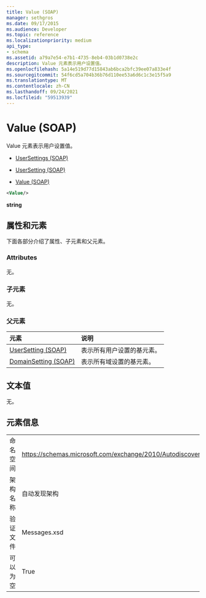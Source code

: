 ```yaml
---
title: Value (SOAP)
manager: sethgros
ms.date: 09/17/2015
ms.audience: Developer
ms.topic: reference
ms.localizationpriority: medium
api_type:
- schema
ms.assetid: a79a7e54-e7b1-4735-8eb4-03b1d0738e2c
description: Value 元素表示用户设置值。
ms.openlocfilehash: 5a14e519d77d15843ab6bca2bfc39ee07a833e4f
ms.sourcegitcommit: 54f6cd5a704b36b76d110ee53a6d6c1c3e15f5a9
ms.translationtype: MT
ms.contentlocale: zh-CN
ms.lasthandoff: 09/24/2021
ms.locfileid: "59513939"
---
```

# <a name="value-soap"></a>Value (SOAP)

Value 元素表示用户设置值。 
  
- [UserSettings (SOAP)](usersettings-soap.md)
  
- [UserSetting (SOAP)](usersetting-soap.md)
  
- [Value (SOAP)](value-soap.md)
  
```XML
<Value/>
```

**string**

## <a name="attributes-and-elements"></a>属性和元素

下面各部分介绍了属性、子元素和父元素。
  
### <a name="attributes"></a>Attributes

无。
  
### <a name="child-elements"></a>子元素

无。
  
### <a name="parent-elements"></a>父元素

|**元素**|**说明**|
|:-----|:-----|
|[UserSetting (SOAP)](usersetting-soap.md) <br/> |表示所有用户设置的基元素。  <br/> |
|[DomainSetting (SOAP)](domainsetting-soap.md) <br/> |表示所有域设置的基元素。  <br/> |
   
## <a name="text-value"></a>文本值

无。
  
## <a name="element-information"></a>元素信息

|||
|:-----|:-----|
|命名空间  <br/> |https://schemas.microsoft.com/exchange/2010/Autodiscover  <br/> |
|架构名称  <br/> |自动发现架构  <br/> |
|验证文件  <br/> |Messages.xsd  <br/> |
|可以为空  <br/> |True  <br/> |
   

